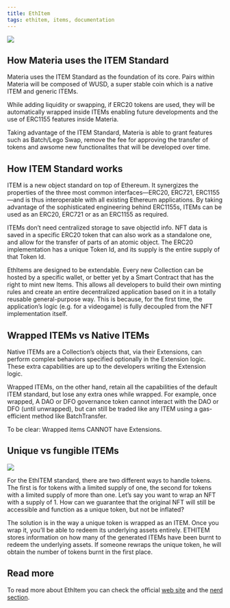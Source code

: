 ```yaml
---
title: EthItem
tags: ethitem, items, documentation
---
```


![](/images/item.jpg)

## How Materia uses the ITEM Standard

Materia uses the ITEM Standard as the foundation of its core. Pairs within Materia will be composed of WUSD, a super stable coin which is a native ITEM and generic ITEMs.

While adding liquidity or swapping, if ERC20 tokens are used, they will be automatically wrapped inside ITEMs enabling future developments and the use of ERC1155 features inside Materia.

Taking advantage of the ITEM Standard, Materia is able to grant features such as Batch/Lego Swap, remove the fee for approving the transfer of tokens and awsome new functionalites that will be developed over time.

## How ITEM Standard works

ITEM is a new object standard on top of Ethereum. It synergizes the properties of the three most common interfaces—ERC20, ERC721, ERC1155—and is thus interoperable with all existing Ethereum applications. By taking advantage of the sophisticated engineering behind ERC1155s, ITEMs can be used as an ERC20, ERC721 or as an ERC1155 as required.

ITEMs don’t need centralized storage to save objectId info. NFT data is saved in a specific ERC20 token that can also work as a standalone one, and allow for the transfer of parts of an atomic object. The ERC20 implementation has a unique Token Id, and its supply is the entire supply of that Token Id.

EthItems are designed to be extendable. Every new Collection can be hosted by a specific wallet, or better yet by a Smart Contract that has the right to mint new Items. This allows all developers to build their own minting rules and create an entire decentralized application based on it in a totally reusable general-purpose way. This is because, for the first time, the application’s logic (e.g. for a videogame) is fully decoupled from the NFT implementation itself.

## Wrapped ITEMs vs Native ITEMs

Native ITEMs are a Collection’s objects that, via their Extensions, can perform complex behaviors specified optionally in the Extension logic. These extra capabilities are up to the developers writing the Extension logic.

Wrapped ITEMs, on the other hand, retain all the capabilities of the default ITEM standard, but lose any extra ones while wrapped. For example, once wrapped, A DAO or DFO governance token cannot interact with the DAO or DFO (until unwrapped), but can still be traded like any ITEM using a gas-efficient method like BatchTransfer.

To be clear: Wrapped items CANNOT have Extensions.

## Unique vs fungible ITEMs

![](/images/item-view.png)

For the EthITEM standard, there are two different ways to handle tokens. The first is for tokens with a limited supply of one, the second for tokens with a limited supply of more than one. Let’s say you want to wrap an NFT with a supply of 1. How can we guarantee that the original NFT will still be accessible and function as a unique token, but not be inflated?

The solution is in the way a unique token is wrapped as an ITEM. Once you wrap it, you’ll be able to redeem its underlying assets entirely. ETHITEM stores information on how many of the generated ITEMs have been burnt to redeem the underlying assets. If someone rewraps the unique token, he will obtain the number of tokens burnt in the first place.

## Read more

To read more about EthItem you can check the official [web site](https://ethitem.com/) and the [nerd section](https://ethitem.com/doc.html).


